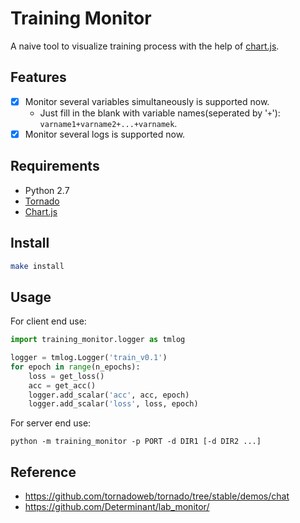 # Training Monitor
A naive tool to visualize training process with the help of [chart.js](http://www.chartjs.org/).

## Features
- [x] Monitor several variables simultaneously is supported now.
  - Just fill in the blank with variable names(seperated by '`+`'): `varname1+varname2+...+varnamek`.
- [x] Monitor several logs is supported now.
## Requirements

- Python 2.7
- [Tornado](http://www.tornadoweb.org/en/stable/)
- [Chart.js](http://www.chartjs.org/)

## Install

```bash
make install
```

## Usage

For client end use:

```python
import training_monitor.logger as tmlog

logger = tmlog.Logger('train_v0.1')
for epoch in range(n_epochs):
    loss = get_loss()
    acc = get_acc()
    logger.add_scalar('acc', acc, epoch)
    logger.add_scalar('loss', loss, epoch)
```

For server end use:

    python -m training_monitor -p PORT -d DIR1 [-d DIR2 ...]

## Reference

- https://github.com/tornadoweb/tornado/tree/stable/demos/chat
- https://github.com/Determinant/lab_monitor/
